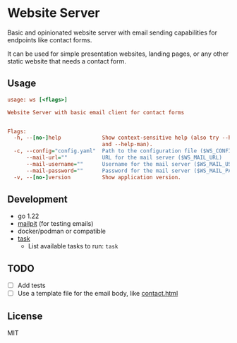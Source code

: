 # Website Server

Basic and opinionated website server with email sending capabilities for endpoints like contact forms.

It can be used for simple presentation websites, landing pages, or any other static website that needs a contact form.

## Usage

```ini
usage: ws [<flags>]

Website Server with basic email client for contact forms


Flags:
  -h, --[no-]help             Show context-sensitive help (also try --help-long
                              and --help-man).
  -c, --config="config.yaml"  Path to the configuration file ($WS_CONFIG)
      --mail-url=""           URL for the mail server ($WS_MAIL_URL)
      --mail-username=""      Username for the mail server ($WS_MAIL_USERNAME)
      --mail-password=""      Password for the mail server ($WS_MAIL_PASSWORD)
  -v, --[no-]version          Show application version.
```

## Development

- go 1.22
- [mailpit](https://github.com/axllent/mailpit) (for testing emails)
- docker/podman or compatible
- [task](https://taskfile.dev)
  - List available tasks to run: `task`

## TODO

- [ ] Add tests
- [ ] Use a template file for the email body, like [contact.html](./contact.html)

## License

MIT
